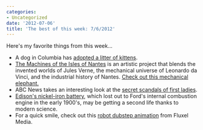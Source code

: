 ```yaml
---
categories:
- Uncategorized
date: '2012-07-06'
title: 'The best of this week: 7/6/2012'
---
```


Here's my favorite things from this week...

<ul>
<li>A dog in Columbia has <a href="http://www.montgomeryadvertiser.com/article/20120625/NEWS02/306250005/Dog-adopts-orphan-kittens">adopted a litter of kittens</a>.</li>
<li><a href="http://www.lesmachines-nantes.fr/en/">The Machines of the Isles of Nantes</a> is an artistic project that blends the invented worlds of Jules Verne, the mechanical universe of Leonardo da Vinci, and the industrial history of Nantes. <a href="https://www.youtube.com/watch?v=KzyWja6vg3I">Check out this mechanical elephant.</a></li>
<li>ABC News takes an interesting look at the <a href="http://abcnews.go.com/Politics/OTUS/secrets-scandals-ladies/story?id=16652913">secret scandals of first ladies</a>.</li>
<li><a href="http://blogs.wsj.com/ideas-market/2012/07/02/edisons-battery-reborn/">Edison's nickel-iron battery</a>, which lost out to Ford's internal combustion engine in the early 1900's, may be getting a second life thanks to modern science.</li>
<li>For a quick smile, check out this <a href="http://vimeo.com/44878206">robot dubstep animation</a> from Fluxel Media.</li>
</ul>